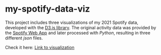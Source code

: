 # my-spotify-data-viz

This project includes three visualizations of my 2021 Spotify data, developed with the [D3.js library](https://d3js.org/).
The original activity data was provided by the [Spotify Web App](https://www.spotify.com/bo/) and later processed with *Python*, resulting in three different *json* files.

Check it here: [Link to visualization](https://puc-infovis.github.io/version-2021/salon_de_la_fama/MateoGarcia/index.html)